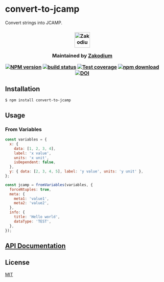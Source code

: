 # convert-to-jcamp

Convert strings into JCAMP.

<h3 align="center">

  <a href="https://www.zakodium.com">
    <img src="https://www.zakodium.com/brand/zakodium-logo-white.svg" width="50" alt="Zakodium logo" />
  </a>

  <p>
    Maintained by <a href="https://www.zakodium.com">Zakodium</a>
  </p>

[![NPM version][npm-image]][npm-url]
[![build status][travis-image]][travis-url]
[![Test coverage][codecov-image]][codecov-url]
[![npm download][download-image]][download-url]
[![DOI](https://www.zenodo.org/badge/98869235.svg)](https://www.zenodo.org/badge/latestdoi/98869235)

</h3>

## Installation

`$ npm install convert-to-jcamp`

## Usage

### From Variables

```js
const variables = {
  x: {
    data: [1, 2, 3, 4],
    label: 'x value',
    units: 'x unit',
    isDependent: false,
  },
  y: { data: [2, 3, 4, 5], label: 'y value', units: 'y unit' },
};

const jcamp = fromVariables(variables, {
  forceNtuples: true,
  meta: {
    meta1: 'value1',
    meta2: 'value2',
  },
  info: {
    title: 'Hello world',
    dataType: 'TEST',
  },
});
```

## [API Documentation](https://cheminfo.github.io/convert-to-jcamp/)

## License

[MIT](./LICENSE)

[npm-image]: https://img.shields.io/npm/v/convert-to-jcamp.svg?style=flat-square
[npm-url]: https://npmjs.org/package/convert-to-jcamp
[travis-image]: https://img.shields.io/travis/cheminfo/convert-to-jcamp/master.svg?style=flat-square
[travis-url]: https://travis-ci.org/cheminfo/convert-to-jcamp
[codecov-image]: https://img.shields.io/codecov/c/github/cheminfo/convert-to-jcamp.svg?style=flat-square
[codecov-url]: https://codecov.io/gh/cheminfo/convert-to-jcamp
[download-image]: https://img.shields.io/npm/dm/convert-to-jcamp.svg?style=flat-square
[download-url]: https://npmjs.org/package/convert-to-jcamp
